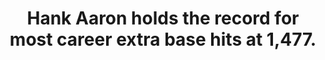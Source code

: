 ---
title:      
  - Hank Aaron holds the record for most career extra base hits at 1,477.
secondary:
  - He had 755 home runs, 624 doubles, and 98 triples. The next highest is Barry Bonds with 1,440.
reference:
---
